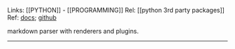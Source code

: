 Links: [[PYTHON]] - [[PROGRAMMING]]
Rel: [[python 3rd party packages]]
Ref: [docs](https://mistune.readthedocs.io/en/latest/); [github](https://github.com/lepture/mistune)

markdown parser with renderers and plugins.

--- 

